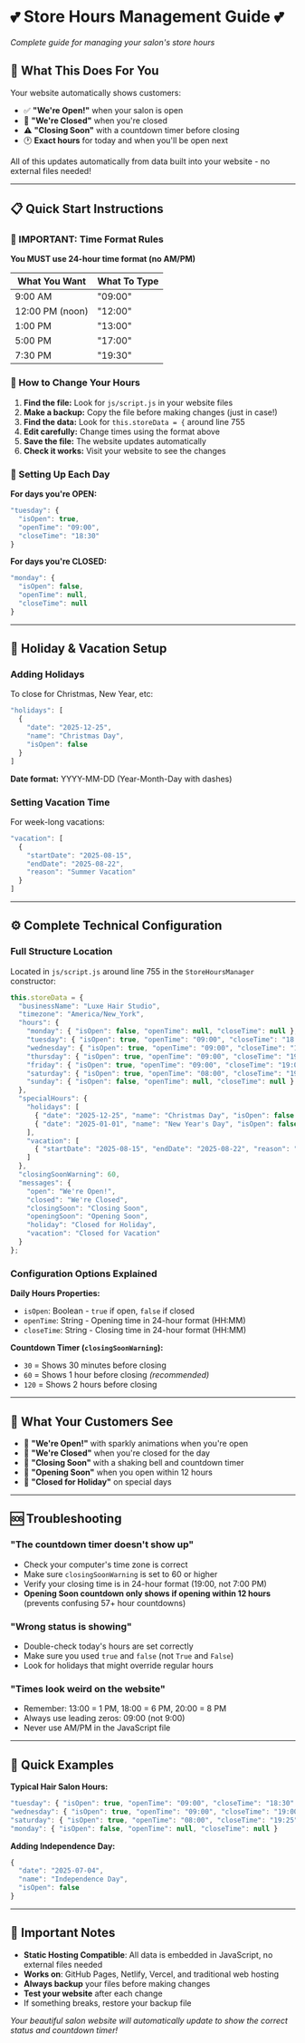 # 💕 Store Hours Management Guide 💕
*Complete guide for managing your salon's store hours*

## 🌟 What This Does For You

Your website automatically shows customers:
- ✅ **"We're Open!"** when your salon is open
- 🔴 **"We're Closed"** when you're closed  
- ⚠️ **"Closing Soon"** with a countdown timer before closing
- 🕐 **Exact hours** for today and when you'll be open next

All of this updates automatically from data built into your website - no external files needed!

---

## 📋 Quick Start Instructions

### 🚨 IMPORTANT: Time Format Rules
**You MUST use 24-hour time format (no AM/PM)**

| What You Want | What To Type |
|---------------|--------------|
| 9:00 AM | "09:00" |
| 12:00 PM (noon) | "12:00" |
| 1:00 PM | "13:00" |
| 5:00 PM | "17:00" |
| 7:30 PM | "19:30" |

### 🔧 How to Change Your Hours

1. **Find the file:** Look for `js/script.js` in your website files
2. **Make a backup:** Copy the file before making changes (just in case!)
3. **Find the data:** Look for `this.storeData = {` around line 755
4. **Edit carefully:** Change times using the format above
5. **Save the file:** The website updates automatically
6. **Check it works:** Visit your website to see the changes

### 📅 Setting Up Each Day

**For days you're OPEN:**
```javascript
"tuesday": {
  "isOpen": true,
  "openTime": "09:00",
  "closeTime": "18:30"
}
```

**For days you're CLOSED:**
```javascript
"monday": {
  "isOpen": false,
  "openTime": null,
  "closeTime": null
}
```

---

## 🎄 Holiday & Vacation Setup

### Adding Holidays
To close for Christmas, New Year, etc:
```javascript
"holidays": [
  {
    "date": "2025-12-25",
    "name": "Christmas Day",
    "isOpen": false
  }
]
```

**Date format:** YYYY-MM-DD (Year-Month-Day with dashes)

### Setting Vacation Time
For week-long vacations:
```javascript
"vacation": [
  {
    "startDate": "2025-08-15",
    "endDate": "2025-08-22",
    "reason": "Summer Vacation"
  }
]
```

---

## ⚙️ Complete Technical Configuration

### Full Structure Location
Located in `js/script.js` around line 755 in the `StoreHoursManager` constructor:

```javascript
this.storeData = {
  "businessName": "Luxe Hair Studio",
  "timezone": "America/New_York",
  "hours": {
    "monday": { "isOpen": false, "openTime": null, "closeTime": null },
    "tuesday": { "isOpen": true, "openTime": "09:00", "closeTime": "18:30" },
    "wednesday": { "isOpen": true, "openTime": "09:00", "closeTime": "19:00" },
    "thursday": { "isOpen": true, "openTime": "09:00", "closeTime": "19:00" },
    "friday": { "isOpen": true, "openTime": "09:00", "closeTime": "19:00" },
    "saturday": { "isOpen": true, "openTime": "08:00", "closeTime": "19:25" },
    "sunday": { "isOpen": false, "openTime": null, "closeTime": null }
  },
  "specialHours": {
    "holidays": [
      { "date": "2025-12-25", "name": "Christmas Day", "isOpen": false },
      { "date": "2025-01-01", "name": "New Year's Day", "isOpen": false }
    ],
    "vacation": [
      { "startDate": "2025-08-15", "endDate": "2025-08-22", "reason": "Summer Vacation" }
    ]
  },
  "closingSoonWarning": 60,
  "messages": {
    "open": "We're Open!",
    "closed": "We're Closed",
    "closingSoon": "Closing Soon",
    "openingSoon": "Opening Soon",
    "holiday": "Closed for Holiday",
    "vacation": "Closed for Vacation"
  }
};
```

### Configuration Options Explained

**Daily Hours Properties:**
- `isOpen`: Boolean - `true` if open, `false` if closed
- `openTime`: String - Opening time in 24-hour format (HH:MM)
- `closeTime`: String - Closing time in 24-hour format (HH:MM)

**Countdown Timer (`closingSoonWarning`):**
- `30` = Shows 30 minutes before closing
- `60` = Shows 1 hour before closing *(recommended)*
- `120` = Shows 2 hours before closing

---

## 🎨 What Your Customers See

- 💚 **"We're Open!"** with sparkly animations when you're open
- 🔴 **"We're Closed"** when you're closed for the day
- 🔔 **"Closing Soon"** with a shaking bell and countdown timer
- 🌅 **"Opening Soon"** when you open within 12 hours
- 🎄 **"Closed for Holiday"** on special days

---

## 🆘 Troubleshooting

### "The countdown timer doesn't show up"
- Check your computer's time zone is correct
- Make sure `closingSoonWarning` is set to 60 or higher
- Verify your closing time is in 24-hour format (19:00, not 7:00 PM)
- **Opening Soon countdown only shows if opening within 12 hours** (prevents confusing 57+ hour countdowns)

### "Wrong status is showing"
- Double-check today's hours are set correctly
- Make sure you used `true` and `false` (not `True` and `False`)
- Look for holidays that might override regular hours

### "Times look weird on the website"
- Remember: 13:00 = 1 PM, 18:00 = 6 PM, 20:00 = 8 PM
- Always use leading zeros: 09:00 (not 9:00)
- Never use AM/PM in the JavaScript file

---

## 🔧 Quick Examples

**Typical Hair Salon Hours:**
```javascript
"tuesday": { "isOpen": true, "openTime": "09:00", "closeTime": "18:30" }
"wednesday": { "isOpen": true, "openTime": "09:00", "closeTime": "19:00" }
"saturday": { "isOpen": true, "openTime": "08:00", "closeTime": "19:25" }
"monday": { "isOpen": false, "openTime": null, "closeTime": null }
```

**Adding Independence Day:**
```javascript
{
  "date": "2025-07-04",
  "name": "Independence Day",
  "isOpen": false
}
```

---

## 💖 Important Notes

- **Static Hosting Compatible**: All data is embedded in JavaScript, no external files needed
- **Works on**: GitHub Pages, Netlify, Vercel, and traditional web hosting
- **Always backup** your files before making changes
- **Test your website** after each change
- If something breaks, restore your backup file

*Your beautiful salon website will automatically update to show the correct status and countdown timer!*